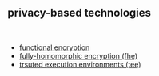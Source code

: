 ## privacy-based technologies

<br>

* [functional encryption](functional.md)
* [fully-homomorphic encryption (fhe)](fhe.md)
* [trsuted execution environments (tee)](tee.md)
